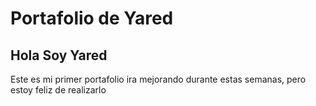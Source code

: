 # Portafolio de Yared

## Hola Soy Yared
Este es mi primer portafolio
ira mejorando durante estas semanas, pero estoy feliz de realizarlo
